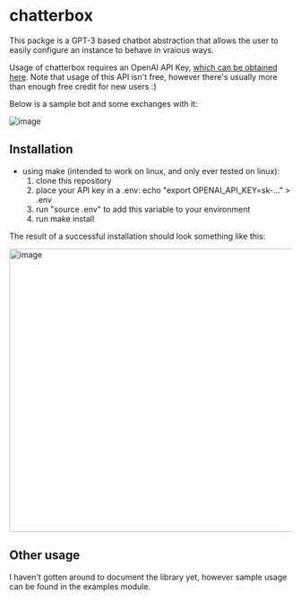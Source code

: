 # chatterbox
This packge is a GPT-3 based chatbot abstraction that allows the user to easily configure an instance to behave in vraious ways.

Usage of chatterbox requires an OpenAI API Key, [which can be obtained here](https://platform.openai.com/account/api-keys).
Note that usage of this API isn't free, however there's usually more than enough free credit for new users :)

Below is a sample bot and some exchanges with it:

![image](https://user-images.githubusercontent.com/12452166/218300625-28fd88ca-e02a-41e7-a74e-4e26d0335e13.png)

## Installation
* using make (intended to work on linux, and only ever tested on linux):
    1. clone this repository
    2. place your API key in a .env: echo "export OPENAI_API_KEY=sk-..." > .env
    3. run "source .env" to add this variable to your environment
    4. run make install
    
The result of a successful installation should look something like this:

<img width="505" alt="image" src="https://user-images.githubusercontent.com/12452166/218300543-b8ed8403-2d07-4472-acb9-bc0e13a322af.png">


## Other usage
I haven't gotten around to document the library yet, however sample usage can be found in the examples module.

